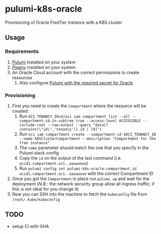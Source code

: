 # pulumi-k8s-oracle

Provisioning of Oracle FreeTier instance with a K8S cluster

## Usage

### Requirements

1. [Pulumi](https://www.pulumi.com/docs/get-started/install/) installed on your system
2. [Pipenv](https://pipenv.pypa.io/en/latest/) installed on your system
3. An Oracle Cloud account with the correct permissions to create resources
   1. Also configure [Pulumi with the required secret for Oracle](https://www.pulumi.com/registry/packages/oci/installation-configuration/)

### Provisioning

1. First you need to create the `Compartment` where the resource will be created:
   1. Run `OCI_TENANCY_ID=$(oci iam compartment list --all --compartment-id-in-subtree true --access-level ACCESSIBLE --include-root --raw-output --query "data[?contains(\"id\",'tenancy')].id | [0]")`
   2. Run `oci iam compartment create --compartment-id $OCI_TENANCY_ID --name K8SClusterCompartment --description "Compartment for the free instance"`
   3. The `name` parameter should match the one that you specify in the Pulumi stack config
   4. Copy the `id` on the output of the last command (i.e. `ocid1.compartment.oc1..aaaaoooo`)
   5. Run `pulumi config set pulumi-k8s-oracle:compartment_id ocid1.compartment.oc1..aaaaoooo` with the correct Compartment ID
2. Once you got the `Compartment` in place run `pulumi up` and wait for the deployment (_N.B._: the network security group allow all ingress traffic; if this is not ideal for you change it)
3. Now you can SSH into the machine to fetch the `kubeconfig` file from `/root/.kube/kubeconfig`

## TODO

- setup CI with GHA

